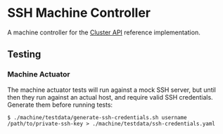 # SSH Machine Controller

A machine controller for the [Cluster API](http://sigs.k8s.io/cluster-api) reference implementation.


## Testing

### Machine Actuator

The machine actuator tests will run against a mock SSH server, but until then they run against an actual host, and require valid SSH credentials. Generate them before running tests:

    $ ./machine/testdata/generate-ssh-credentials.sh username /path/to/private-ssh-key > ./machine/testdata/ssh-credentials.yaml